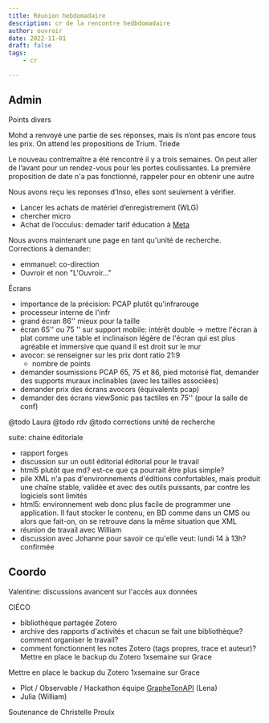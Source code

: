 ```yaml
---
title: Réunion hebdomadaire
description: cr de la rencontre hedbdomadaire
author: ouvroir
date: 2022-11-01
draft: false
tags:
    - cr

---
```

## Admin
Points divers

Mohd a renvoyé une partie de ses réponses, mais ils n’ont pas encore tous les prix.
On attend les propositions de Trium.
Triede

Le nouveau contremaître a été rencontré il y a trois semaines. On peut aller de l’avant pour un rendez-vous pour les portes coulissantes. La première proposition de date n'a pas fonctionné, rappeler pour en obtenir une autre

Nous avons reçu les reponses d’Inso, elles sont seulement à vérifier.

- Lancer les achats de matériel d’enregistrement (WLG)
- chercher micro 
- Achat de l’occulus: demader tarif éducation à [Meta](https://www.meta.com/ca/fr/quest/quest-pro/faq/#faq)

Nous avons maintenant une page en tant qu'unité de recherche. Corrections à demander:
- emmanuel: co-direction
- Ouvroir et non "L'Ouvroir..."

Écrans
- importance de la précision: PCAP plutôt qu'infrarouge
- processeur interne de l'infr
- grand écran 86'' mieux pour la taille
- écran 65'' ou 75 '' sur support mobile: intérêt double → mettre l'écran à plat comme une table et inclinaison légère de l'écran qui est plus agréable et immersive que quand il est droit sur le mur
- avocor: se renseigner sur les prix dont ratio 21:9
    - nombre de points 
- demander soumissions PCAP 65, 75 et 86, pied motorisé flat, demander des supports muraux inclinables (avec les tailles associées)
- demander prix des écrans avocors (équivalents pcap)
- demander des écrans viewSonic pas tactiles en 75'' (pour la salle de conf)


@todo Laura
@todo rdv
@todo corrections unité de recherche


suite: chaine éditoriale 
- rapport forges
- discussion sur un outil éditorial éditorial pour le travail
- html5 plutôt que md? est-ce que ça pourrait être plus simple? 
- pile XML n'a pas d'environnements d'éditions confortables, mais produit une chaîne stable, validée et avec des outils puissants, par contre les logiciels sont limités 
- html5: environnement web donc plus facile de programmer une application. Il faut stocker le contenu, en BD comme dans un CMS ou alors que fait-on, on se retrouve dans la même situation que XML
- réunion de travail avec William
- discussion avec Johanne pour savoir ce qu'elle veut: lundi 14 à 13h? confirmée

## Coordo

Valentine: discussions avancent sur l'accès aux données

CIÉCO
- bibliothèque partagée Zotero
- archive des rapports d'activités et chacun se fait une bibliothèque? comment organiser le travail? 
- comment fonctionnent les notes Zotero (tags propres, trace et auteur)?
Mettre en place le backup du Zotero 1xsemaine sur Grace

Mettre en place le backup du Zotero 1xsemaine sur Grace


- Plot / Observable / Hackathon équipe [GrapheTonAPI](https://demo.hedgedoc.org/p3JvovxJRcift27qD9etag?view)  (Lena)
- Julia (William)


Soutenance de Christelle Proulx